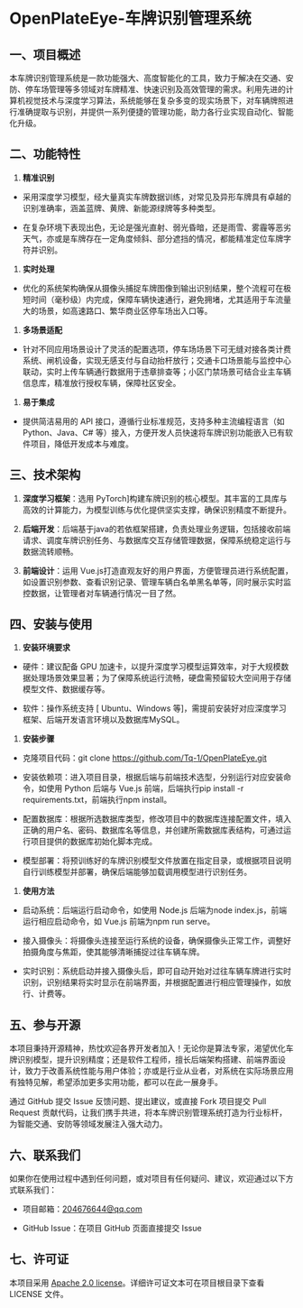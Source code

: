 # OpenPlateEye-车牌识别管理系统

## 一、项目概述

本车牌识别管理系统是一款功能强大、高度智能化的工具，致力于解决在交通、安防、停车场管理等多领域对车牌精准、快速识别及高效管理的需求。利用先进的计算机视觉技术与深度学习算法，系统能够在复杂多变的现实场景下，对车辆牌照进行准确提取与识别，并提供一系列便捷的管理功能，助力各行业实现自动化、智能化升级。

## 二、功能特性

1. **精准识别**

- 采用深度学习模型，经大量真实车牌数据训练，对常见及异形车牌具有卓越的识别准确率，涵盖蓝牌、黄牌、新能源绿牌等多种类型。

- 在复杂环境下表现出色，无论是强光直射、弱光昏暗，还是雨雪、雾霾等恶劣天气，亦或是车牌存在一定角度倾斜、部分遮挡的情况，都能精准定位车牌字符并识别。

1. **实时处理**

- 优化的系统架构确保从摄像头捕捉车牌图像到输出识别结果，整个流程可在极短时间（毫秒级）内完成，保障车辆快速通行，避免拥堵，尤其适用于车流量大的场景，如高速路口、繁华商业区停车场出入口等。

1. **多场景适配**

- 针对不同应用场景设计了灵活的配置选项，停车场场景下可无缝对接各类计费系统、闸机设备，实现无感支付与自动抬杆放行；交通卡口场景能与监控中心联动，实时上传车辆通行数据用于违章排查等；小区门禁场景可结合业主车辆信息库，精准放行授权车辆，保障社区安全。

1. **易于集成**

- 提供简洁易用的 API 接口，遵循行业标准规范，支持多种主流编程语言（如 Python、Java、C# 等）接入，方便开发人员快速将车牌识别功能嵌入已有软件项目，降低开发成本与难度。

## 三、技术架构

1. **深度学习框架**：选用 PyTorch]构建车牌识别的核心模型。其丰富的工具库与高效的计算能力，为模型训练与优化提供坚实支撑，确保识别精度不断提升。

1. **后端开发**：后端基于java的若依框架搭建，负责处理业务逻辑，包括接收前端请求、调度车牌识别任务、与数据库交互存储管理数据，保障系统稳定运行与数据流转顺畅。

1. **前端设计**：运用 Vue.js打造直观友好的用户界面，方便管理员进行系统配置，如设置识别参数、查看识别记录、管理车辆白名单黑名单等，同时展示实时监控数据，让管理者对车辆通行情况一目了然。

## 四、安装与使用

1. **安装环境要求**

- 硬件：建议配备 GPU 加速卡，以提升深度学习模型运算效率，对于大规模数据处理场景效果显著；为了保障系统运行流畅，硬盘需预留较大空间用于存储模型文件、数据缓存等。

- 软件：操作系统支持 [ Ubuntu、Windows 等]，需提前安装好对应深度学习框架、后端开发语言环境以及数据库MySQL。

1. **安装步骤**

- 克隆项目代码：git clone https://github.com/Tq-1/OpenPlateEye.git

- 安装依赖项：进入项目目录，根据后端与前端技术选型，分别运行对应安装命令，如使用 Python 后端与 Vue.js 前端，后端执行pip install -r requirements.txt，前端执行npm install。

- 配置数据库：根据所选数据库类型，修改项目中的数据库连接配置文件，填入正确的用户名、密码、数据库名等信息，并创建所需数据库表结构，可通过运行项目提供的数据库初始化脚本完成。

- 模型部署：将预训练好的车牌识别模型文件放置在指定目录，或根据项目说明自行训练模型并部署，确保后端能够加载调用模型进行识别任务。

1. **使用方法**

- 启动系统：后端运行启动命令，如使用 Node.js 后端为node index.js，前端运行相应启动命令，如 Vue.js 前端为npm run serve。

- 接入摄像头：将摄像头连接至运行系统的设备，确保摄像头正常工作，调整好拍摄角度与焦距，使其能够清晰捕捉过往车辆车牌。

- 实时识别：系统启动并接入摄像头后，即可自动开始对过往车辆车牌进行实时识别，识别结果将实时显示在前端界面，并根据配置进行相应管理操作，如放行、计费等。

## 五、参与开源

本项目秉持开源精神，热忱欢迎各界开发者加入！无论你是算法专家，渴望优化车牌识别模型，提升识别精度；还是软件工程师，擅长后端架构搭建、前端界面设计，致力于改善系统性能与用户体验；亦或是行业从业者，对系统在实际场景应用有独特见解，希望添加更多实用功能，都可以在此一展身手。

通过 GitHub 提交 Issue 反馈问题、提出建议，或直接 Fork 项目提交 Pull Request 贡献代码，让我们携手共进，将本车牌识别管理系统打造为行业标杆，为智能交通、安防等领域发展注入强大动力。

## 六、联系我们

如果你在使用过程中遇到任何问题，或对项目有任何疑问、建议，欢迎通过以下方式联系我们：

- 项目邮箱：204676644@qq.com

- GitHub Issue：在项目 GitHub 页面直接提交 Issue

## 七、许可证

本项目采用 [Apache 2.0 license](https://github.com/megvii-research/RevCol/blob/main/LICENSE)。详细许可证文本可在项目根目录下查看 LICENSE 文件。